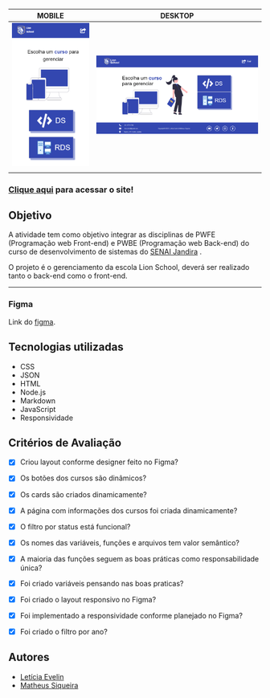 |      MOBILE         |          DESKTOP       |
|:-------------------:|:-----------------------:
|![](./frontend/img/mobile.png)|![](./frontend/img/desktop.png)|
|                     |                        

### [Clique aqui](https://ma7hs.github.io/projetoIntegrado-LionSchool/frontend/index.html) para acessar o site!

## Objetivo

A atividade tem como objetivo integrar as disciplinas de PWFE (Programação web Front-end) e PWBE (Programação web Back-end) do curso de desenvolvimento de sistemas do [SENAI Jandira](https://jandira.sp.senai.br/) .

O projeto é o gerenciamento da escola Lion School, deverá ser realizado tanto o back-end como o front-end.

---

### Figma

Link do [figma](https://www.figma.com/file/c2Kz6BUJN6QNGYMRabvOqj/Untitled?node-id=0-1&t=1QSq4RGwzLtWuXEu-0).


## Tecnologias utilizadas
- CSS
- JSON
- HTML
- Node.js
- Markdown
- JavaScript
- Responsividade

## Critérios de Avaliação
- [x] Criou layout conforme designer feito no Figma?
- [x]  Os botões dos cursos são dinâmicos?
- [x] Os cards são criados dinamicamente?
- [x] A página com informações dos cursos foi criada dinamicamente?
- [x] O filtro por status está funcional?
- [x] Os nomes das variáveis, funções e arquivos tem valor semântico?
- [x] A maioria das funções seguem as boas práticas como responsabilidade única?
- [x] Foi criado variáveis pensando nas boas praticas?
- [x] Foi criado o layout responsivo no Figma?
- [x] Foi implementado a responsividade conforme planejado no Figma?
- [x] Foi criado o filtro por ano?


## Autores
- [Letícia Evelin](https://github.com/leticia-evelin)
- [Matheus Siqueira](https://github.com/Ma7hs)
